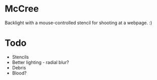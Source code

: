 # McCree

Backlight with a mouse-controlled stencil for shooting at a webpage. :)

# Todo

* Stencils
* Better lighting - radial blur?
* Debris
* Blood?
